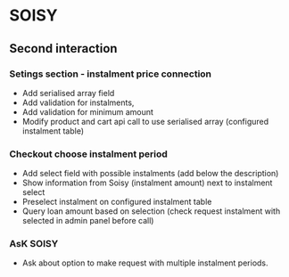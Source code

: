 # SOISY

## Second interaction  

### Setings section - instalment price connection
- Add serialised array field
- Add validation for instalments,
- Add validation for minimum amount
- Modify product and cart api call to use serialised array (configured instalment table)

### Checkout choose instalment period
- Add select field with possible instalments (add below the description)
- Show information from Soisy (instalment amount) next to instalment select
- Preselect instalment on configured instalment table
- Query loan amount based on selection (check request instalment with selected in admin panel before call)

### AsK SOISY
- Ask about option to make request with multiple instalment periods.
